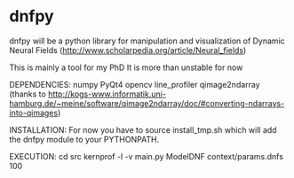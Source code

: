 dnfpy
=====

dnfpy will be a python library for manipulation and visualization of Dynamic Neural Fields (http://www.scholarpedia.org/article/Neural_fields)

This is mainly a tool for my PhD
It is more than unstable for now


DEPENDENCIES:
    numpy
    PyQt4
    opencv
    line_profiler
    qimage2ndarray (thanks to http://kogs-www.informatik.uni-hamburg.de/~meine/software/qimage2ndarray/doc/#converting-ndarrays-into-qimages)

INSTALLATION:
    For now you have to source install_tmp.sh which will add the dnfpy module to your PYTHONPATH.

EXECUTION:
    cd src
    kernprof -l -v main.py ModelDNF context/params.dnfs 100



